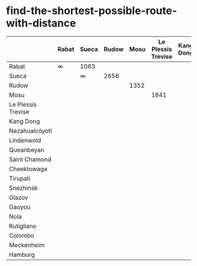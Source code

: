 # find-the-shortest-possible-route-with-distance
|       | Rabat | Sueca | Rudow | Mosu | Le Plessis Trevise |Kang Dong|
| ----- | ----- | ----- | ----- |----- | ------------------ | ------- |
| Rabat |   ∞   | 1063  |       |      |
| Sueca |       |  ∞    | 2656  |      |
| Rudow |       |       |       | 1352 | 
| Mosu  |       |       |       |      | 1841 |
| Le Plessis Trevise ||| || || || || |61|
|Kang Dong|
|Nezahualcóyotl|
|Lindenwold|
|Queanbeyan|
|Saint Chamond|
|Cheektowaga|
|Tirupati|
|Snezhinsk |
|Glazov|
|Gaoyou |
|Nola |
|Rutigliano|
|Colombo |
|Meckenheim|
|Hamburg|
